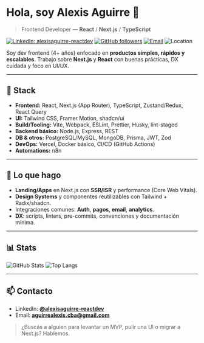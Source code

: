 # Hola, soy Alexis Aguirre 👋

> Frontend Developer — **React** / **Next.js** / **TypeScript**

[![LinkedIn: alexisaguirre-reactdev](https://img.shields.io/badge/LinkedIn-Alexis%20Aguirre-0A66C2?logo=linkedin&logoColor=white)](https://www.linkedin.com/in/alexisaguirre-reactdev/)
[![GitHub followers](https://img.shields.io/github/followers/ale-aguirre?style=social)](https://github.com/ale-aguirre)
[![Email](https://img.shields.io/badge/Email-aguirrealexis.cba%40gmail.com-D14836?logo=gmail&logoColor=white)](mailto:aguirrealexis.cba@gmail.com)
![Location](https://img.shields.io/badge/C%C3%B3rdoba-Argentina-121212)

Soy dev frontend (4+ años) enfocado en **productos simples, rápidos y escalables**. Trabajo sobre **Next.js** y **React** con buenas prácticas, DX cuidada y foco en UI/UX.

---

## 🧰 Stack
- **Frontend:** React, Next.js (App Router), TypeScript, Zustand/Redux, React Query
- **UI:** Tailwind CSS, Framer Motion, shadcn/ui
- **Build/Tooling:** Vite, Webpack, ESLint, Prettier, Husky, lint-staged
- **Backend básico:** Node.js, Express, REST
- **DB & otros:** PostgreSQL/MySQL, MongoDB, Prisma, JWT, Zod
- **DevOps:** Vercel, Docker básico, CI/CD (GitHub Actions)
- **Automations:** n8n

---

## 🚀 Lo que hago
- **Landing/Apps** en Next.js con **SSR/ISR** y performance (Core Web Vitals).
- **Design Systems** y componentes reutilizables con Tailwind + Radix/shadcn.
- Integraciones comunes: **Auth**, **pagos**, **email**, **analytics**.
- **DX**: scripts, linters, pre-commits, convenciones y documentación mínima.

---

## 📊 Stats
![GitHub Stats](https://github-readme-stats.vercel.app/api?username=ale-aguirre&show_icons=true&hide=issues&theme=default)
![Top Langs](https://github-readme-stats.vercel.app/api/top-langs/?username=ale-aguirre&layout=compact)

---

## 📫 Contacto
- LinkedIn: **[@alexisaguirre-reactdev](https://www.linkedin.com/in/alexisaguirre-reactdev/)**
- Email: **aguirrealexis.cba@gmail.com**

> ¿Buscás a alguien para levantar un MVP, pulir una UI o migrar a Next.js? Hablemos.
